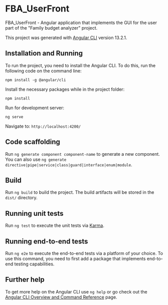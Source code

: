 # FBA_UserFront
FBA_UserFront - Angular application that implements the GUI for the user part of the "Family budget analyzer" project.

This project was generated with [Angular CLI](https://github.com/angular/angular-cli) version 13.2.1.

## Installation and Running
To run the project, you need to install the Angular CLI. To do this, run the following code on the command line:

	npm install -g @angular/cli
  

Install the necessary packages while in the project folder:

	npm install

Run for development server: 

	ng serve
  
Navigate to: `http://localhost:4200/` 

## Code scaffolding

Run `ng generate component component-name` to generate a new component. You can also use `ng generate directive|pipe|service|class|guard|interface|enum|module`.

## Build

Run `ng build` to build the project. The build artifacts will be stored in the `dist/` directory.

## Running unit tests

Run `ng test` to execute the unit tests via [Karma](https://karma-runner.github.io).

## Running end-to-end tests

Run `ng e2e` to execute the end-to-end tests via a platform of your choice. To use this command, you need to first add a package that implements end-to-end testing capabilities.

## Further help

To get more help on the Angular CLI use `ng help` or go check out the [Angular CLI Overview and Command Reference](https://angular.io/cli) page.

